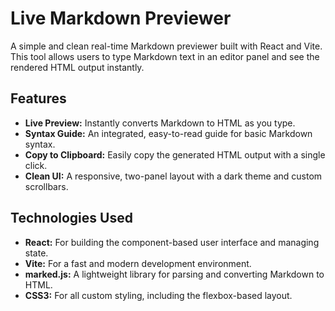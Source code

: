# Live Markdown Previewer

A simple and clean real-time Markdown previewer built with React and Vite. This tool allows users to type Markdown text in an editor panel and see the rendered HTML output instantly.

## Features

- **Live Preview:** Instantly converts Markdown to HTML as you type.
- **Syntax Guide:** An integrated, easy-to-read guide for basic Markdown syntax.
- **Copy to Clipboard:** Easily copy the generated HTML output with a single click.
- **Clean UI:** A responsive, two-panel layout with a dark theme and custom scrollbars.

## Technologies Used

- **React:** For building the component-based user interface and managing state.
- **Vite:** For a fast and modern development environment.
- **marked.js:** A lightweight library for parsing and converting Markdown to HTML.
- **CSS3:** For all custom styling, including the flexbox-based layout.